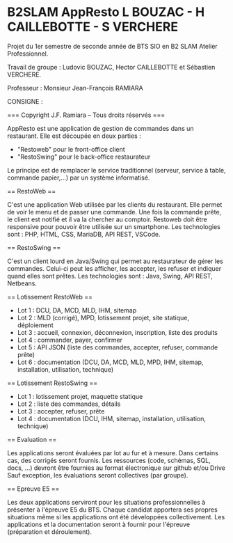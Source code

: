 # B2SLAM AppResto L BOUZAC - H CAILLEBOTTE - S VERCHERE

Projet du 1er semestre de seconde année de BTS SIO en B2 SLAM Atelier Professionnel.

Travail de groupe : Ludovic BOUZAC, Hector CAILLEBOTTE et Sébastien VERCHERE.

Professeur : Monsieur Jean-François RAMIARA


CONSIGNE :

=== Copyright J.F. Ramiara – Tous droits réservés ===

AppResto est une application de gestion de commandes dans un restaurant. Elle est découpée en deux
parties :
- "Restoweb" pour le front-office client
- "RestoSwing" pour le back-office restaurateur

Le principe est de remplacer le service traditionnel (serveur, service à table, commande papier,...) par un
système informatisé.

== RestoWeb ==

C'est une application Web utilisée par les clients du restaurant. Elle permet de voir le menu et de passer une
commande.
Une fois la commande prête, le client est notifié et il va la chercher au comptoir.
Restoweb doit être responsive pour pouvoir être utilisée sur un smartphone.
Les technologies sont : PHP, HTML, CSS, MariaDB, API REST, VSCode.

== RestoSwing ==

C'est un client lourd en Java/Swing qui permet au restaurateur de gérer les commandes.
Celui-ci peut les afficher, les accepter, les refuser et indiquer quand elles sont prêtes.
Les technologies sont : Java, Swing, API REST, Netbeans.

== Lotissement RestoWeb ==

- Lot 1 : DCU, DA, MCD, MLD, IHM, sitemap
- Lot 2 : MLD (corrigé), MPD, lotissement projet, site statique, déploiement
- Lot 3 : accueil, connexion, déconnexion, inscription, liste des produits
- Lot 4 : commander, payer, confirmer
- Lot 5 : API JSON (liste des commandes, accepter, refuser, commande prête)
- Lot 6 : documentation (DCU, DA, MCD, MLD, MPD, IHM, sitemap, installation, utilisation, technique)

== Lotissement RestoSwing ==

- Lot 1 : lotissement projet, maquette statique
- Lot 2 : liste des commandes, détails
- Lot 3 : accepter, refuser, prête
- Lot 4 : documentation (DCU, IHM, sitemap, installation, utilisation, technique)


== Evaluation ==

Les applications seront évaluées par lot au fur et à mesure. Dans certains cas, des corrigés seront fournis.
Les ressources (code, schémas, SQL, docs, ...) devront être fournies au format électronique sur github et/ou
Drive
Sauf exception, les évaluations seront collectives (par groupe).

== Epreuve E5 ==

Les deux applications serviront pour les situations professionnelles à présenter à l'épreuve E5 du BTS.
Chaque candidat apportera ses propres situations même si les applications ont été développées
collectivement.
Les applications et la documentation seront à fournir pour l'épreuve (préparation et déroulement).

